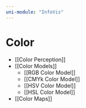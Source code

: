 ```yaml
---
uni-module: "InfoVis"
---
```


# Color

- [[Color Perception]]
- [[Color Models]]
  - [[RGB Color Model]]
  - [[CMYk Color Model]]
  - [[HSV Color Model]]
  - [[HSL Color Model]]
- [[Color Maps]]
